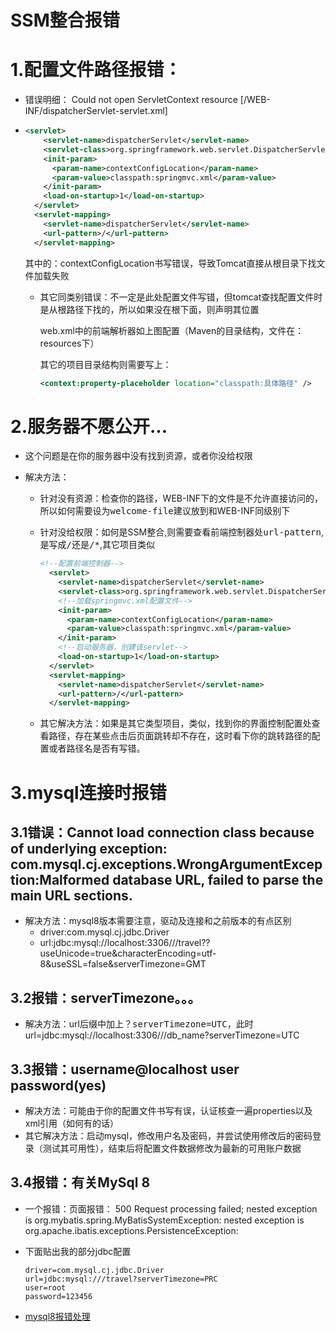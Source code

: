 # SSM整合报错

# 1.配置文件路径报错：

- 错误明细： Could not open ServletContext resource [/WEB-INF/dispatcherServlet-servlet.xml]

- ```xml
  <servlet>
      <servlet-name>dispatcherServlet</servlet-name>
      <servlet-class>org.springframework.web.servlet.DispatcherServlet</servlet-class>
      <init-param>
        <param-name>contextConfigLocation</param-name>
        <param-value>classpath:springmvc.xml</param-value>
      </init-param>
      <load-on-startup>1</load-on-startup>
    </servlet>
    <servlet-mapping>
      <servlet-name>dispatcherServlet</servlet-name>
      <url-pattern>/</url-pattern>
    </servlet-mapping>
  ```

  其中的：contextConfigLocation书写错误，导致Tomcat直接从根目录下找文件加载失败

  - 其它同类别错误：不一定是此处配置文件写错，但tomcat查找配置文件时是从根路径下找的，所以如果没在根下面，则声明其位置

    web.xml中的前端解析器如上图配置（Maven的目录结构，文件在：resources下）

    其它的项目目录结构则需要写上： 

    ```xml
    <context:property-placeholder location="classpath:具体路径" /> 
    ```

# 2.服务器不愿公开...

- 这个问题是在你的服务器中没有找到资源，或者你没给权限

- 解决方法：

  - 针对没有资源：检查你的路径，WEB-INF下的文件是不允许直接访问的，所以如何需要设为<kbd>welcome-file</kbd>建议放到和WEB-INF同级别下

  - 针对没给权限：如何是SSM整合,则需要查看前端控制器处<kbd>url-pattern</kbd>,是写成<kbd>/</kbd>还是<kbd>/*</kbd>,其它项目类似

    ```xml
    <!--配置前端控制器-->
      <servlet>
        <servlet-name>dispatcherServlet</servlet-name>
        <servlet-class>org.springframework.web.servlet.DispatcherServlet</servlet-class>
        <!--加载springmvc.xml配置文件-->
        <init-param>
          <param-name>contextConfigLocation</param-name>
          <param-value>classpath:springmvc.xml</param-value>
        </init-param>
        <!--启动服务器，创建该servlet-->
        <load-on-startup>1</load-on-startup>
      </servlet>
      <servlet-mapping>
        <servlet-name>dispatcherServlet</servlet-name>
        <url-pattern>/</url-pattern>
      </servlet-mapping>
    ```

  - 其它解决方法：如果是其它类型项目，类似，找到你的界面控制配置处查看路径，存在某些点击后页面跳转却不存在，这时看下你的跳转路径的配置或者路径名是否有写错。

# 3.mysql连接时报错

## 3.1错误：Cannot load connection class because of underlying exception: com.mysql.cj.exceptions.WrongArgumentException:Malformed database URL, failed to parse the main URL sections.

- 解决方法：mysql8版本需要注意，驱动及连接和之前版本的有点区别
  - driver:com.mysql.cj.jdbc.Driver
  - url:jdbc:mysql://localhost:3306///travel??useUnicode=true&characterEncoding=utf-8&useSSL=false&serverTimezone=GMT

## 3.2报错：serverTimezone。。。

- 解决方法：url后缀中加上<kbd>？serverTimezone=UTC</kbd>，此时url=jdbc:mysql://localhost:3306///db_name?serverTimezone=UTC

## 3.3报错：username@localhost     user password(yes)

- 解决方法：可能由于你的配置文件书写有误，认证核查一遍properties以及xml引用（如何有的话）
- 其它解决方法：启动mysql，修改用户名及密码，并尝试使用修改后的密码登录（测试其可用性），结束后将配置文件数据修改为最新的可用账户数据

## 3.4报错：有关MySql 8

- 一个报错：页面报错： 500 Request processing failed; nested exception is  org.mybatis.spring.MyBatisSystemException: nested exception is  org.apache.ibatis.exceptions.PersistenceException:  

- 下面贴出我的部分jdbc配置

  ```properties
  driver=com.mysql.cj.jdbc.Driver
  url=jdbc:mysql:///travel?serverTimezone=PRC
  user=root
  password=123456
  ```

- [mysql8报错处理](https://blog.csdn.net/weixin_40845165/article/details/84140606)

